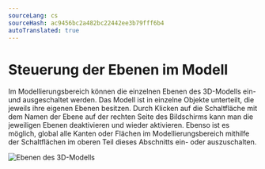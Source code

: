 ```yaml
---
sourceLang: cs
sourceHash: ac9456bc2a482bc22442ee3b79fff6b4
autoTranslated: true
---
```


# Steuerung der Ebenen im Modell

Im Modellierungsbereich können die einzelnen Ebenen des 3D-Modells ein- und ausgeschaltet werden. Das Modell ist in einzelne Objekte unterteilt, die jeweils ihre eigenen Ebenen besitzen. Durch Klicken auf die Schaltfläche mit dem Namen der Ebene auf der rechten Seite des Bildschirms kann man die jeweiligen Ebenen deaktivieren und wieder aktivieren. Ebenso ist es möglich, global alle Kanten oder Flächen im Modellierungsbereich mithilfe der Schaltflächen im oberen Teil dieses Abschnitts ein- oder auszuschalten.

![Ebenen des 3D-Modells](img/layersModel.gif)